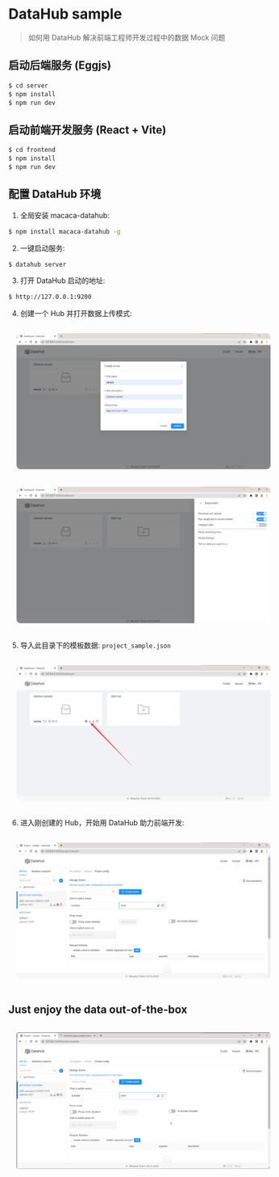# DataHub sample
> 如何用 DataHub 解决前端工程师开发过程中的数据 Mock 问题

## 启动后端服务 (Eggjs)
```bash
$ cd server
$ npm install
$ npm run dev
```

## 启动前端开发服务 (React + Vite)
```bash
$ cd frontend
$ npm install
$ npm run dev
```

## 配置 DataHub 环境

1. 全局安装 macaca-datahub:
```bash
$ npm install macaca-datahub -g
```

2. 一键启动服务:
```bash
$ datahub server
```

3. 打开 DataHub 启动的地址:
```bash
$ http://127.0.0.1:9200
```

4. 创建一个 Hub 并打开数据上传模式:
<img src="./docs/public/datahub-create-hub.png" style="border-radius: 8px; margin: 16px" />
<img src="./docs/public/open-upload-button.png" style="border-radius: 8px; margin: 16px" />

5. 导入此目录下的模板数据: `project_sample.json`
<img src="./docs/public/upload-data.png" style="border-radius: 8px; margin: 16px" />

6. 进入刚创建的 Hub，开始用 DataHub 助力前端开发:
<img src="./docs/public/main.png" style="border-radius: 8px; margin: 16px" />

## Just enjoy the data out-of-the-box

<img src="./docs/public/demo.gif" style="border-radius: 4px; margin: 16px" />
